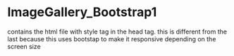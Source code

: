 # ImageGallery_Bootstrap1
contains the html file with style tag in the head tag. this is different from the last because this uses bootstap to make it responsive depending on the screen size
